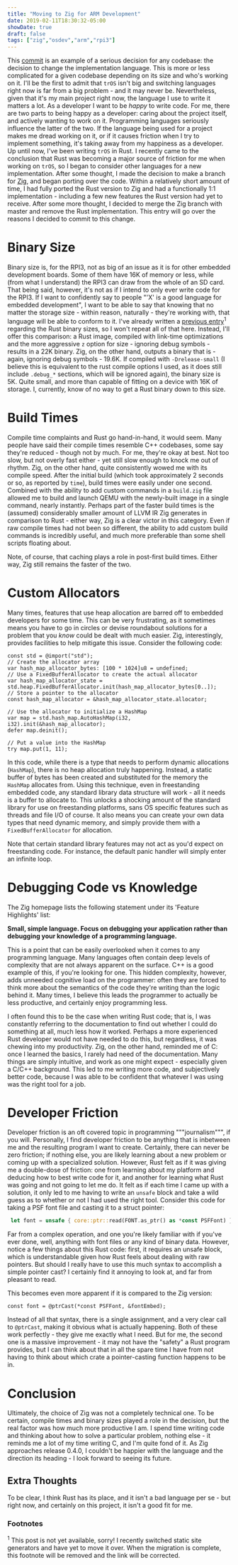 ```yaml
---
title: "Moving to Zig for ARM Development"
date: 2019-02-11T18:30:32-05:00
showDate: true
draft: false
tags: ["zig","osdev","arm","rpi3"]
---
```


This [commit](https://github.com/sjdh02/trOS/commit/39cda4b516a8fe3d0c3c593316165cb938f8ffa5) 
is an example of a serious decision for any codebase: the decision to change the implementation
language. This is more or less complicated for a given codebase depending on its size and who's working
on it. I'll be the first to admit that `trOS` isn't big and switching languages right now is far
from a big problem - and it may never be. Nevertheless, given that it's my main project right now, 
the language I use to write it matters a lot. As a developer I want to be _happy_ to write 
code. For me, there are two parts to being happy as a developer: caring about the project itself, 
and actively wanting to work on it. Programming languages seriously influence the latter of the two. 
If the language being used for a project makes me dread working on it, or if it causes  friction when 
I try to implement something, it's taking away from my happiness as a developer. Up until now, 
I've been writing `trOS` in Rust. I recently came to the conclusion that Rust was becoming a major
source of friction for me when working on `trOS`, so I began to consider other languages for 
a new implementation. After some thought, I made the decision to make a branch for [Zig](https://ziglang.org),
and began porting over the code. Within a relatively short amount of time, I had fully ported the Rust version
to Zig and had a functionally 1:1 implementation - including a few new features the Rust version had yet to
receive. After some more thought, I decided to merge the Zig branch with master and remove the Rust implementation.
This entry will go over the reasons I decided to commit to this change.

# Binary Size
Binary size is, for the RPI3, not as big of an issue as it is for other
embedded development boards. Some of them have 16K of memory or less, while (from what I understand) the RPI3 can draw
from the whole of an SD card. That being said, however, it's not as if I intend to only ever
write code for the RPI3. If I want to confidently say to people 
"'X' is a good language for embedded development", I want to be able to say that
knowing that no matter the storage size - within reason, naturally - they're working with,
that language will be able to conform to it. I've already written a
[previous entry](#)<sup>1</sup> regarding the Rust binary sizes, so I won't repeat all of that here. 
Instead, I'll offer this comparison: a Rust image, compiled with link-time optimizations
and the more aggressive `z` option for size - ignoring debug symbols - results in a 22K binary.
Zig, on the other hand, outputs a binary that is - again, ignoring debug symbols - 19.6K. 
If compiled with `-Drelease-small` (I believe this is equivalent
to the rust compile options I used, as it does still include `.debug_*` sections, which
will be ignored again), the binary size is 5K. Quite small, and more than capable
of fitting on a device with 16K of storage. I, currently, know of no way to get a Rust binary
down to this size.

# Build Times
Compile time complaints and Rust go hand-in-hand, it would seem. Many people have said their
compile times resemble C++ codebases, some say they're reduced - though not by much. For me,
they're okay at best. Not too slow, but not overly fast either - yet still slow enough to knock me
out of rhythm. Zig, on the other hand, quite consistently wowed me with its compile speed.
After the initial build (which took approximately 2 seconds or so, as reported by `time`),
build times were easily under one second. Combined with the ability to add custom commands in
a `build.zig` file allowed me to build and launch QEMU with the newly-built image in a single
command, nearly instantly. Perhaps part of the faster build times is the (assumed) considerably smaller
amount of LLVM IR Zig generates in comparison to Rust - either way, Zig is a clear victor in this
category. Even if raw compile times had not been so different, the ability to add custom build commands
is incredibly useful, and much more preferable than some shell scripts floating about.

Note, of course, that caching plays a role in post-first build times. Either way, Zig still remains
the faster of the two.

# Custom Allocators
Many times, features that use heap allocation are barred off to embedded developers for some time.
This can be very frustrating, as it sometimes means you have to go in circles or devise roundabout
solutions for a problem that you *know* could be dealt with much easier. Zig, interestingly, provides
facilities to help mitigate this issue. Consider the following code:
```zig
const std = @import("std");
// Create the allocator array
var hash_map_allocator_bytes: [100 * 1024]u8 = undefined;
// Use a FixedBufferAllocator to create the actual allocator
var hash_map_allocator_state = std.heap.FixedBufferAllocator.init(hash_map_allocator_bytes[0..]);
// Store a pointer to the allocator
const hash_map_allocator = &hash_map_allocator_state.allocator;

// Use the allocator to initialize a HashMap
var map = std.hash_map.AutoHashMap(i32, i32).init(&hash_map_allocator);
defer map.deinit();

// Put a value into the HashMap
try map.put(1, 11);
```
In this code, while there is a type that needs to perform dynamic allocations (`HashMap`), there is
no heap allocation truly happening. Instead, a static buffer of bytes has been created and substituted
for the memory the `HashMap` allocates from. Using this technique, even in freestanding embedded code,
any standard library data structure will work - all it needs is a buffer to allocate to. This unlocks
a shocking amount of the standard library for use on freestanding platforms, sans OS specific features
such as threads and file I/O of course. It also means you can create your own data types that need
dynamic memory, and simply provide them with a `FixedBufferAllocator` for allocation.

Note that certain standard library features may not act as you'd expect on freestanding code. For instance,
the default panic handler will simply enter an infinite loop.

# Debugging Code vs Knowledge
The Zig homepage lists the following statement under its 'Feature Highlights' list:

**Small, simple language. Focus on debugging your application rather than debugging your knowledge of a programming language.**

This is a point that can be easily overlooked when it comes to any programming language. Many languages often
contain deep levels of complexity that are not always apparent on the surface. C++ is a good example of this,
if you're looking for one. This hidden complexity, however, adds unneeded cognitive load on the programmer:
often they are forced to think more about the semantics of the code they're writing than the logic behind
it. Many times, I believe this leads the programmer to actually be less productive, and certainly enjoy
programming less. 

I often found this to be the case when writing Rust code; that is, I was constantly referring to
the documentation to find out whether I could do something at all, much less how it worked. Perhaps
a more experienced Rust developer would not have needed to do this, but regardless, it was chewing
into my productivity. Zig, on the other hand, reminded me of C: once I learned the basics, I rarely
had need of the documentation. Many things are simply intuitive, and work as one might expect - especially
given a C/C++ background. This led to me writing more code, and subjectively better code, because I was
able to be confident that whatever I was using was the right tool for a job. 

# Developer Friction
Developer friction is an oft covered topic in programming """journalism""", if you will.
Personally, I find developer friction to be anything that is inbetween me and the
resulting program I want to create. Certainly, there can never be zero friction; if nothing else,
you are likely learning about a new problem or coming up with a specialized solution. However,
Rust felt as if it was giving me a double-dose of friction: one from learning about my platform
and deducing how to best write code for it, and another for learning what Rust was going and
not going to let me do. It felt as if each time I came up with a solution, it only led to me
having to write an `unsafe` block and take a wild guess as to whether or not I had used the right
tool. Consider this code for taking a PSF font file and casting it to a struct
pointer:
```rust
 let font = unsafe { core::ptr::read(FONT.as_ptr() as *const PSFFont) };
```
Far from a complex operation, and one you're likely familiar with if you've ever done, well,
anything with font files or any kind of binary data. However, notice a few things about
this Rust code: first, it requires an unsafe block, which is understandable given how Rust
feels about dealing with raw pointers. But should I really have to use this much syntax
to accomplish a simple pointer cast? I certainly find it annoying to look at, and far
from pleasant to read.

This becomes even more apparent if it is compared to the Zig version:
```zig
const font = @ptrCast(*const PSFFont, &fontEmbed);
```
Instead of all that syntax, there is a single assignment, and a very clear
call to `@ptrCast`, making it obvious what is actually happening. Both
of these work perfectly - they give me exactly what I need. But for me,
the second one is a massive improvement - it may not have the "safety"
a Rust program provides, but I can think about that in all the spare time
I have from not having to think about which crate a pointer-casting function
happens to be in.

# Conclusion
Ultimately, the choice of Zig was not a completely technical one. To be
certain, compile times and binary sizes played a role in the decision,
but the real factor was how much more productive I am. I spend time
writing code and thinking about how to solve a particular problem,
nothing else - it reminds me a lot of my time writing C, and I'm
quite fond of it. As Zig approaches release 0.4.0, I couldn't be
happier with the language and the direction its heading - I look
forward to seeing its future.

## Extra Thoughts
To be clear, I think Rust has its place, and it isn't a bad language per se - 
but right now, and certainly on this project, it isn't a good fit for me.

### Footnotes
<sup>1</sup> This post is not yet available, sorry! I recently switched static site generators and have yet to move it over. When the migration is complete,
this footnote will be removed and the link will be corrected.

